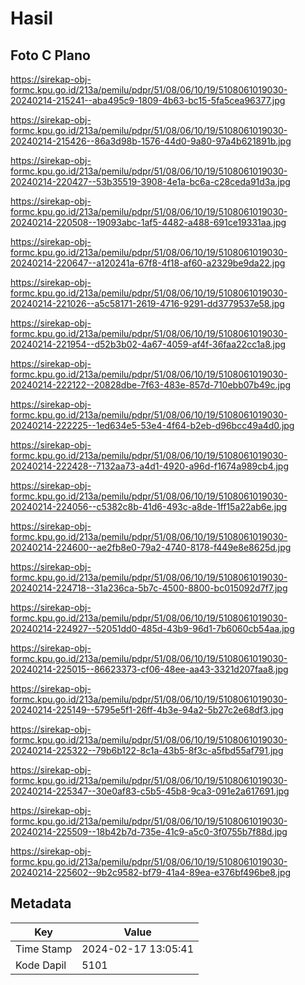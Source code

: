 # Hasil

## Foto C Plano

https://sirekap-obj-formc.kpu.go.id/213a/pemilu/pdpr/51/08/06/10/19/5108061019030-20240214-215241--aba495c9-1809-4b63-bc15-5fa5cea96377.jpg

https://sirekap-obj-formc.kpu.go.id/213a/pemilu/pdpr/51/08/06/10/19/5108061019030-20240214-215426--86a3d98b-1576-44d0-9a80-97a4b621891b.jpg

https://sirekap-obj-formc.kpu.go.id/213a/pemilu/pdpr/51/08/06/10/19/5108061019030-20240214-220427--53b35519-3908-4e1a-bc6a-c28ceda91d3a.jpg

https://sirekap-obj-formc.kpu.go.id/213a/pemilu/pdpr/51/08/06/10/19/5108061019030-20240214-220508--19093abc-1af5-4482-a488-691ce19331aa.jpg

https://sirekap-obj-formc.kpu.go.id/213a/pemilu/pdpr/51/08/06/10/19/5108061019030-20240214-220647--a120241a-67f8-4f18-af60-a2329be9da22.jpg

https://sirekap-obj-formc.kpu.go.id/213a/pemilu/pdpr/51/08/06/10/19/5108061019030-20240214-221026--a5c58171-2619-4716-9291-dd3779537e58.jpg

https://sirekap-obj-formc.kpu.go.id/213a/pemilu/pdpr/51/08/06/10/19/5108061019030-20240214-221954--d52b3b02-4a67-4059-af4f-36faa22cc1a8.jpg

https://sirekap-obj-formc.kpu.go.id/213a/pemilu/pdpr/51/08/06/10/19/5108061019030-20240214-222122--20828dbe-7f63-483e-857d-710ebb07b49c.jpg

https://sirekap-obj-formc.kpu.go.id/213a/pemilu/pdpr/51/08/06/10/19/5108061019030-20240214-222225--1ed634e5-53e4-4f64-b2eb-d96bcc49a4d0.jpg

https://sirekap-obj-formc.kpu.go.id/213a/pemilu/pdpr/51/08/06/10/19/5108061019030-20240214-222428--7132aa73-a4d1-4920-a96d-f1674a989cb4.jpg

https://sirekap-obj-formc.kpu.go.id/213a/pemilu/pdpr/51/08/06/10/19/5108061019030-20240214-224056--c5382c8b-41d6-493c-a8de-1ff15a22ab6e.jpg

https://sirekap-obj-formc.kpu.go.id/213a/pemilu/pdpr/51/08/06/10/19/5108061019030-20240214-224600--ae2fb8e0-79a2-4740-8178-f449e8e8625d.jpg

https://sirekap-obj-formc.kpu.go.id/213a/pemilu/pdpr/51/08/06/10/19/5108061019030-20240214-224718--31a236ca-5b7c-4500-8800-bc015092d7f7.jpg

https://sirekap-obj-formc.kpu.go.id/213a/pemilu/pdpr/51/08/06/10/19/5108061019030-20240214-224927--52051dd0-485d-43b9-96d1-7b6060cb54aa.jpg

https://sirekap-obj-formc.kpu.go.id/213a/pemilu/pdpr/51/08/06/10/19/5108061019030-20240214-225015--86623373-cf06-48ee-aa43-3321d207faa8.jpg

https://sirekap-obj-formc.kpu.go.id/213a/pemilu/pdpr/51/08/06/10/19/5108061019030-20240214-225149--5795e5f1-26ff-4b3e-94a2-5b27c2e68df3.jpg

https://sirekap-obj-formc.kpu.go.id/213a/pemilu/pdpr/51/08/06/10/19/5108061019030-20240214-225322--79b6b122-8c1a-43b5-8f3c-a5fbd55af791.jpg

https://sirekap-obj-formc.kpu.go.id/213a/pemilu/pdpr/51/08/06/10/19/5108061019030-20240214-225347--30e0af83-c5b5-45b8-9ca3-091e2a617691.jpg

https://sirekap-obj-formc.kpu.go.id/213a/pemilu/pdpr/51/08/06/10/19/5108061019030-20240214-225509--18b42b7d-735e-41c9-a5c0-3f0755b7f88d.jpg

https://sirekap-obj-formc.kpu.go.id/213a/pemilu/pdpr/51/08/06/10/19/5108061019030-20240214-225602--9b2c9582-bf79-41a4-89ea-e376bf496be8.jpg


## Metadata

| Key        | Value               |
| ---------- | ------------------- |
| Time Stamp | 2024-02-17 13:05:41 |
| Kode Dapil | 5101                |



